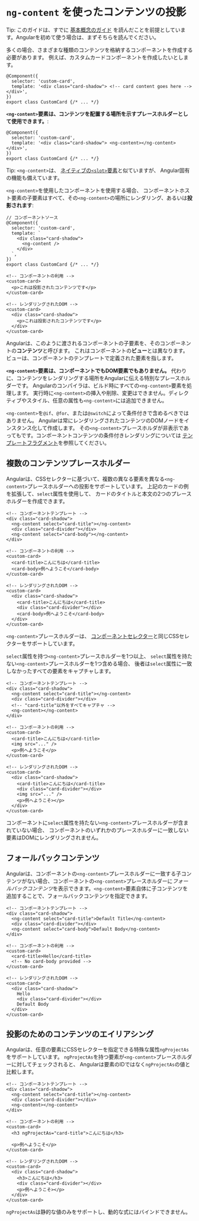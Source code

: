 # `ng-content` を使ったコンテンツの投影

Tip: このガイドは、すでに [基本概念のガイド](essentials) を読んだことを前提としています。Angularを初めて使う場合は、まずそちらを読んでください。

多くの場合、さまざまな種類のコンテンツを格納するコンポーネントを作成する必要があります。
例えば、カスタムカードコンポーネントを作成したいとします。

```angular-ts
@Component({
  selector: 'custom-card',
  template: '<div class="card-shadow"> <!-- card content goes here --> </div>',
})
export class CustomCard {/* ... */}
```

**`<ng-content>`要素は、コンテンツを配置する場所を示すプレースホルダーとして使用できます。**:

```angular-ts
@Component({
  selector: 'custom-card',
  template: '<div class="card-shadow"> <ng-content></ng-content> </div>',
})
export class CustomCard {/* ... */}
```

Tip: `<ng-content>`は、
[ネイティブの`<slot>`要素](https://developer.mozilla.org/docs/Web/HTML/Element/slot)と似ていますが、
Angular固有の機能も備えています。

`<ng-content>`を使用したコンポーネントを使用する場合、
コンポーネントホスト要素の子要素はすべて、その`<ng-content>`の場所にレンダリング、あるいは**投影されます**:

```angular-ts
// コンポーネントソース
@Component({
  selector: 'custom-card',
  template: `
    <div class="card-shadow">
      <ng-content />
    </div>
  `,
})
export class CustomCard {/* ... */}
```

```angular-html
<!-- コンポーネントの利用 -->
<custom-card>
  <p>これは投影されたコンテンツです</p>
</custom-card>
```

```angular-html
<!-- レンダリングされたDOM -->
<custom-card>
  <div class="card-shadow">
    <p>これは投影されたコンテンツです</p>
  </div>
</custom-card>
```

Angularは、このように渡されるコンポーネントの子要素を、そのコンポーネントの**コンテンツ**と呼びます。
これはコンポーネントの**ビュー**とは異なります。
ビューは、コンポーネントのテンプレートで定義された要素を指します。

**`<ng-content>`要素は、コンポーネントでもDOM要素でもありません。**
代わりに、コンテンツをレンダリングする場所をAngularに伝える特別なプレースホルダーです。
Angularのコンパイラは、ビルド時にすべての`<ng-content>`要素を処理します。
実行時に`<ng-content>`の挿入や削除、変更はできません。ディレクティブやスタイル、任意の属性も`<ng-content>`には追加できません。

`<ng-content>`を`@if`、`@for`、または`@switch`によって条件付きで含めるべきではありません。
Angularは常にレンダリングされたコンテンツのDOMノードをインスタンス化して作成します。
その`<ng-content>`プレースホルダが非表示であってもです。コンポーネントコンテンツの条件付きレンダリングについては
[テンプレートフラグメント](api/core/ng-template)を参照してください。

## 複数のコンテンツプレースホルダー

Angularは、CSSセレクターに基づいて、複数の異なる要素を異なる`<ng-content>`プレースホルダーへの投影をサポートしています。
上記のカードの例を拡張して、`select`属性を使用して、
カードのタイトルと本文の2つのプレースホルダーを作成できます。

```angular-html
<!-- コンポーネントテンプレート -->
<div class="card-shadow">
  <ng-content select="card-title"></ng-content>
  <div class="card-divider"></div>
  <ng-content select="card-body"></ng-content>
</div>
```

```angular-html
<!-- コンポーネントの利用 -->
<custom-card>
  <card-title>こんにちは</card-title>
  <card-body>例へようこそ</card-body>
</custom-card>
```

```angular-html
<!-- レンダリングされたDOM -->
<custom-card>
  <div class="card-shadow">
    <card-title>こんにちは</card-title>
    <div class="card-divider"></div>
    <card-body>例へようこそ</card-body>
  </div>
</custom-card>
```

`<ng-content>`プレースホルダーは、
[コンポーネントセレクター](guide/components/selectors)と同じCSSセレクターをサポートしています。

`select`属性を持つ`<ng-content>`プレースホルダーを1つ以上、
`select`属性を持たない`<ng-content>`プレースホルダーを1つ含める場合、
後者は`select`属性に一致しなかったすべての要素をキャプチャします。

```angular-html
<!-- コンポーネントテンプレート -->
<div class="card-shadow">
  <ng-content select="card-title"></ng-content>
  <div class="card-divider"></div>
  <!-- "card-title"以外をすべてキャプチャ -->
  <ng-content></ng-content>
</div>
```

```angular-html
<!-- コンポーネントの利用 -->
<custom-card>
  <card-title>こんにちは</card-title>
  <img src="..." />
  <p>例へようこそ</p>
</custom-card>
```

```angular-html
<!-- レンダリングされたDOM -->
<custom-card>
  <div class="card-shadow">
    <card-title>こんにちは</card-title>
    <div class="card-divider"></div>
    <img src="..." />
    <p>例へようこそ></p>
  </div>
</custom-card>
```

コンポーネントに`select`属性を持たない`<ng-content>`プレースホルダーが含まれていない場合、
コンポーネントのいずれかのプレースホルダーに一致しない要素はDOMにレンダリングされません。

## フォールバックコンテンツ

Angularは、コンポーネントの`<ng-content>`プレースホルダーに一致する子コンテンツがない場合、コンポーネントの`<ng-content>`プレースホルダーに*フォールバックコンテンツ*を表示できます。`<ng-content>`要素自体に子コンテンツを追加することで、フォールバックコンテンツを指定できます。

```angular-html
<!-- コンポーネントテンプレート -->
<div class="card-shadow">
  <ng-content select="card-title">Default Title</ng-content>
  <div class="card-divider"></div>
  <ng-content select="card-body">Default Body</ng-content>
</div>
```

```angular-html
<!-- コンポーネントの利用 -->
<custom-card>
  <card-title>Hello</card-title>
  <!-- No card-body provided -->
</custom-card>
```

```angular-html
<!-- レンダリングされたDOM -->
<custom-card>
  <div class="card-shadow">
    Hello
    <div class="card-divider"></div>
    Default Body
  </div>
</custom-card>
```

## 投影のためのコンテンツのエイリアシング

Angularは、任意の要素にCSSセレクターを指定できる特殊な属性`ngProjectAs`をサポートしています。
`ngProjectAs`を持つ要素が`<ng-content>`プレースホルダーに対してチェックされると、
Angularは要素のIDではなく`ngProjectAs`の値と比較します。

```angular-html
<!-- コンポーネントテンプレート -->
<div class="card-shadow">
  <ng-content select="card-title"></ng-content>
  <div class="card-divider"></div>
  <ng-content></ng-content>
</div>
```

```angular-html
<!-- コンポーネントの利用 -->
<custom-card>
  <h3 ngProjectAs="card-title">こんにちは</h3>

  <p>例へようこそ</p>
</custom-card>
```

```angular-html
<!-- レンダリングされたDOM -->
<custom-card>
  <div class="card-shadow">
    <h3>こんにちは</h3>
    <div class="card-divider"></div>
    <p>例へようこそ></p>
  </div>
</custom-card>
```

`ngProjectAs`は静的な値のみをサポートし、動的な式にはバインドできません。
